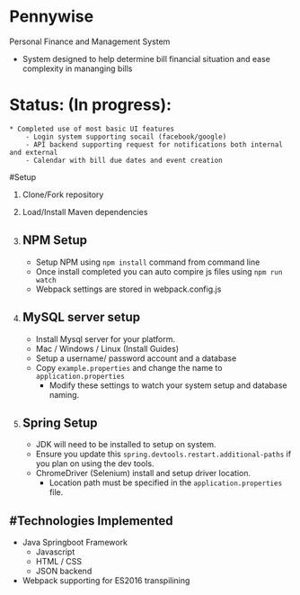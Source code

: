 # Pennywise  
Personal Finance and Management System 
* System designed to help determine bill financial situation and ease complexity in mananging bills


# Status: (In progress):
    * Completed use of most basic UI features
        - Login system supporting socail (facebook/google)
        - API backend supporting request for notifications both internal and external
        - Calendar with bill due dates and event creation 

#Setup

1. Clone/Fork repository 
2. Load/Install Maven dependencies
4. NPM Setup
    - 
    - Setup NPM using `npm install` command from command line
    - Once install completed you can auto compire js files using `npm run watch`
    - Webpack settings are stored in webpack.config.js
    
5. MySQL server setup
    - 
    - Install Mysql server for your platform.
    - Mac / Windows / Linux (Install Guides)
    - Setup a username/ password account and a database
    - Copy `example.properties` and change the name to `application.properties`
        - Modify these settings to watch your system setup and database naming.
    
6. Spring Setup
    -
    - JDK will need to be installed to setup on system. 
    - Ensure you update this `spring.devtools.restart.additional-paths` if you plan on using the dev tools.
    - ChromeDriver (Selenium) install and setup driver location. 
        - Location path must be specified in the `application.properties` file.
  

#Technologies Implemented
-
   * Java Springboot Framework 
        - Javascript
        - HTML / CSS
        - JSON backend
   * Webpack supporting for ES2016 transpilining
   
   
